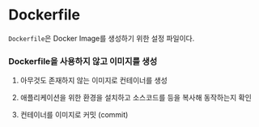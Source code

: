 # Dockerfile

`Dockerfile`은 Docker Image를 생성하기 위한 설정 파일이다.

### Dockerfile을 사용하지 않고 이미지를 생성

1. 아무것도 존재하지 않는 이미지로 컨테이너를 생성

2. 애플리케이션을 위한 환경을 설치하고 소스코드를 등을 복사해 동작하는지 확인

3. 컨테이너를 이미지로 커밋 (commit)
